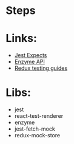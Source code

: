 # Steps

# Links:
- [Jest Expects](https://facebook.github.io/jest/docs/expect.html)
- [Enzyme API](http://airbnb.io/enzyme/docs/api/index.html)
- [Redux testing guides](http://redux.js.org/docs/recipes/WritingTests.html)

# Libs:
- jest
- react-test-renderer
- enzyme
- jest-fetch-mock
- redux-mock-store
